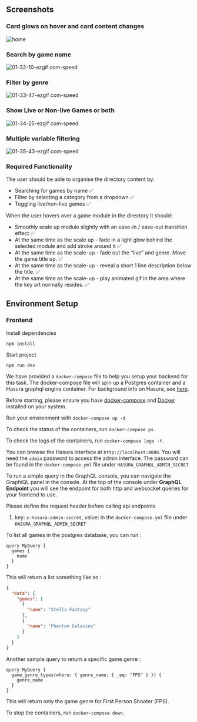 ## Screenshots

### Card glows on hover and card content changes

![home](https://github.com/user-attachments/assets/136f992c-801f-4067-9cef-baa03a8ea4db)

### Search by game name

![01-32-10-ezgif com-speed](https://github.com/user-attachments/assets/ec1a8715-500e-46e6-ad57-2189f6d3df8b)

### Filter by genre

![01-33-47-ezgif com-speed](https://github.com/user-attachments/assets/003b0777-bcd4-4a22-86a6-6afb7f05fbb6)

### Show Live or Non-live Games or both

![01-34-25-ezgif com-speed](https://github.com/user-attachments/assets/cf5b945c-3c23-4280-8f38-e39a87b0962a)

### Multiple variable filtering

![01-35-43-ezgif com-speed](https://github.com/user-attachments/assets/8607052a-9c42-4f4c-a8b7-1117a6adc265)


### Required Functionality

The user should be able to organise the directory content by:

- Searching for games by name ✅
- Filter by selecting a category from a dropdown ✅
- Toggling live/non-live games ✅

When the user hovers over a game module in the directory it should:

- Smoothly scale up module slightly with an ease-in / ease-out transition effect ✅
- At the same time as the scale up - fade in a light glow behind the selected module and add stroke around it ✅
- At the same time as the scale-up - fade out the “live” and genre. Move the game title up. ✅
- At the same time as the scale-up - reveal a short 1 line description below the title. ✅
- At the same time as the scale-up - play animated gif in the area where the key art normally resides. ✅

## Environment Setup

### Frontend

Install dependencies

`npm install`

Start project

`npm run dev`

We have provided a `docker-compose` file to help you setup your backend for this task. The docker-compose file will spin up a Postgres container and a Hasura graphql engine container. For background info on Hasura, see [here](https://hasura.io/).

Before starting, please ensure you have [docker-compose](https://docs.docker.com/compose/) and [Docker](https://www.docker.com/) installed on your system.

Run your environment with `docker-compose up -d`.

To check the status of the containers, run `docker-compose ps`.

To check the logs of the containers, run `docker-compose logs -f`.

You can browse the Hasura interface at `http://localhost:8080`. You will need the `admin` password to access the admin interface. The password can be found in the `docker-compose.yml` file under `HASURA_GRAPHQL_ADMIN_SECRET`

To run a simple query in the GraphQL console, you can navigate the GraphiQL panel in the console. At the top of the console under **GraphQL Endpoint** you will see the endpoint for both http and websocket queries for your frontend to use.

Please define the request header before calling api endpoints

1. key: `x-hasura-admin-secret`, value: in the `docker-compose.yml` file under `HASURA_GRAPHQL_ADMIN_SECRET`

To list all games in the postgres database, you can run :

```gql
query MyQuery {
  games {
    name
  }
}
```

This will return a list something like so :

```json
{
  "data": {
    "games": [
      {
        "name": "Stella Fantasy"
      },
      {
        "name": "Phantom Galaxies"
      }
    ]
  }
}
```

Another sample query to return a specific game genre :

```gql
query MyQuery {
  game_genre_types(where: { genre_name: { _eq: "FPS" } }) {
    genre_name
  }
}
```

This will return only the game genre for First Person Shooter (FPS).

To stop the containers, run `docker-compose down`.
